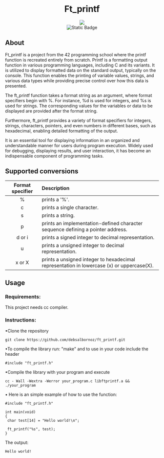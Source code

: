 <h1 align="center">Ft_printf</h1>


<div align="center">
 <img src="https://github.com/debsalbornoz/ft_printf/assets/119970138/bfc6c2e5-126e-4048-a6c7-fa247eb75ad6">
</div> 
<div align="center">
<img alt="Static Badge" src="https://img.shields.io/badge/Status-Finished-green">
</div>

<h2>About</h2> 
Ft_printf is a project from the 42 programming school where the printf function is recreated entirely from scratch. Printf is a formatting output function in various programming languages, including C and its variants. It is utilized to display formatted data on the standard output, typically on the console. This function enables the printing of variable values, strings, and various data types while providing precise control over how this data is presented.

The ft_printf function takes a format string as an argument, where format specifiers begin with %. For instance, %d is used for integers, and %s is used for strings. The corresponding values for the variables or data to be displayed are provided after the format string.

Furthermore, ft_printf provides a variety of format specifiers for integers, strings, characters, pointers, and even numbers in different bases, such as hexadecimal, enabling detailed formatting of the output.

It is an essential tool for displaying information in an organized and understandable manner for users during program execution. Widely used for debugging, displaying results, and user interaction, it has become an indispensable component of programming tasks.

<h2>Supported conversions</h2>

| Format specifier  | Description |
| :--------------:  | :------------- |
| %                 | prints a '%'.                   |
| c                 | prints a single character.      |
| s                 | prints a string.                |
| p                 | prints an implementation-defined character sequence defining a pointer address. |
| d or i            | prints a signed integer to decimal representation.|
| u                 | prints a unsigned integer to decimal representation. |
| x or X            | prints a unsigned integer to hexadecimal representation in lowercase (x) or uppercase(X). |

<h2>Usage</h2>

<h3>Requirements:</h3>

This project needs cc compiler.

<h3>Instructions:</h3>

•Clone the repository

```
git clone https://github.com/debsalbornoz/ft_printf.git
```

•To compile the library run: "make" and to use in your code include the header

```
#include "ft_printf.h"
```

•Compile the library with your program and execute

```
cc - Wall -Wextra -Werror your_program.c libftprintf.a && ./your_program
```

• Here is an simple example of how to use the function: 

```
#include "ft_printf.h"

int main(void)
{
 char test[14] = "Hello world!\n";

 ft_printf("%s", test);
}
```

The output:

```
Hello world!
```



